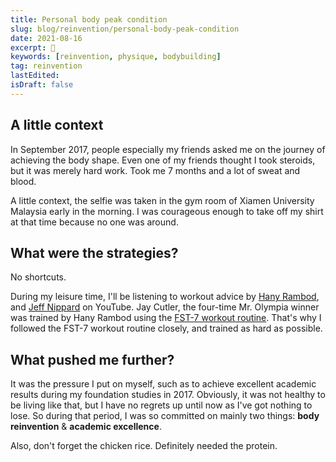 ```yaml
---
title: Personal body peak condition
slug: blog/reinvention/personal-body-peak-condition
date: 2021-08-16
excerpt: 🚀
keywords: [reinvention, physique, bodybuilding]
tag: reinvention
lastEdited:
isDraft: false
---
```


<!-- ![Photo taken in 2017](selfie.jpeg) -->

## A little context

In September 2017, people especially my friends asked me on the journey of achieving the body shape. Even one of my friends thought I took steroids, but it was merely hard work. Took me 7 months and a lot of sweat and blood.

A little context, the selfie was taken in the gym room of Xiamen University Malaysia early in the morning. I was courageous enough to take off my shirt at that time because no one was around.

## What were the strategies?

No shortcuts.

During my leisure time, I'll be listening to workout advice by [Hany Rambod](https://www.youtube.com/user/EvogenNutrition), and [Jeff Nippard](https://www.youtube.com/c/JeffNippard) on YouTube. Jay Cutler, the four-time Mr. Olympia winner was trained by Hany Rambod using the [FST-7 workout routine](https://simplyshredded.com/fst-7-fascia-stretch-training-7-workout-routine-nutrition-guide.html#:~:text=FST%2D7%20is%20a%20training,Hany%20Rambod%2C%20the%20Pro%20Creator.&text=FST%2D7%20is%20a%20training%20system%20I%20devised%20after%20years,exercise%20of%20a%20target%20bodypart.). That's why I followed the FST-7 workout routine closely, and trained as hard as possible.

## What pushed me further?

It was the pressure I put on myself, such as to achieve excellent academic results during my foundation studies in 2017. Obviously, it was not healthy to be living like that, but I have no regrets up until now as I've got nothing to lose. So during that period, I was so committed on mainly two things: **body reinvention** & **academic excellence**.

Also, don't forget the chicken rice. Definitely needed the protein.

